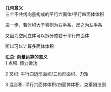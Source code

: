 **几何意义**  
三个不共线向量构成的平行六面体/平行四面体体积  
  
进一步，若体积大于零则为右手系，反之为左手系  
  
又因为空间立体可以拆分成若干平行四面体  
  
所以可以计算多面体体积  
  
**汇总: 向量运算的意义**  
1 点积: 恒力做功  
  
2 叉积: 平行四边形面积/三角形面积、力矩  
  
3 混合积: 平行六面体体积/四面体体积、克莱姆法则  
